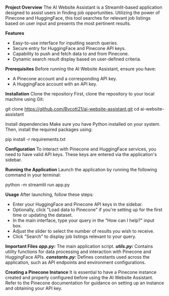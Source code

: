 **Project Overview**
The AI Website Assistant is a Streamlit-based application designed to assist users in finding job opportunities. Utilizing the power of Pinecone and HuggingFace, this tool searches for relevant job listings based on user input and presents the most pertinent results.

**Features**
- Easy-to-use interface for inputting search queries.
- Secure entry for HuggingFace and Pinecone API keys.
- Capability to push and fetch data to and from Pinecone.
- Dynamic search result display based on user-defined criteria.

**Prerequisites**
Before running the AI Website Assistant, ensure you have:

- A Pinecone account and a corresponding API key.
- A HuggingFace account with an API key.

**Installation**
Clone the repository
First, clone the repository to your local machine using Git:

git clone https://github.com/Bvcott21/ai-website-assistant.git
cd ai-website-assistant

Install dependencies
Make sure you have Python installed on your system. Then, install the required packages using:

pip install -r requirements.txt

**Configuration**
To interact with Pinecone and HuggingFace services, you need to have valid API keys. These keys are entered via the application's sidebar.

**Running the Application**
Launch the application by running the following command in your terminal:

python -m streamlit run app.py

**Usage**
After launching, follow these steps:

- Enter your HuggingFace and Pinecone API keys in the sidebar.
- Optionally, click "Load data to Pinecone" if you're setting up for the first time or updating the dataset.
- In the main interface, type your query in the "How can I help?" input box.
- Adjust the slider to select the number of results you wish to receive.
- Click "Search" to display job listings relevant to your query.

**Important Files**
_**app.py:**_ The main application script.
_**utils.py:**_ Contains utility functions for data processing and interaction with Pinecone and HuggingFace APIs.
_**constants.py:**_ Defines constants used across the application, such as API endpoints and environment configurations.

**Creating a Pinecone Instance**
It is essential to have a Pinecone instance created and properly configured before using the AI Website Assistant. Refer to the Pinecone documentation for guidance on setting up an instance and obtaining your API key.
